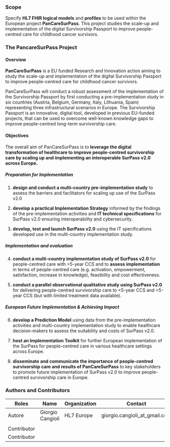 ### Scope

Specify **HL7 FHIR logical models** and **profiles** to be used within the European project **PanCareSurPass**. This project studies the scale-up and implementation of the digital Survivorship Passport to improve people-centred care for childhood cancer survivors.

### The PancareSurPass Project

#### Overview 

**<span class="underline">PanCareSurPass</span>** is a EU funded Research and Innovation action aiming to study the scale-up and implementation of the digital Survivorship Passport to improve people-centred care for childhood cancer survivors.

PanCareSurPass will conduct a robust assessment of the implementation of the Survivorship Passport by first conducting a pre-implementation study in six countries (Austria, Belgium, Germany, Italy, Lithuania, Spain)
representing three infrastructural scenarios in Europe. The Survivorship Passport is an innovative, digital tool, developed in previous EU-funded projects, that can be used to overcome well-known knowledge gaps to improve people-centred long-term survivorship care.

#### Objectives

The overall aim of PanCareSurPass is to **leverage the digital transformation of healthcare to improve people-centred survivorship care by scaling up and implementing an interoperable SurPass v2.0 across
Europe.**

##### Preparation for Implementation

1.  **design and conduct a multi-country pre-implementation study** to
    assess the barriers and facilitators for scaling up use of the
    SurPass v2.0

2.  **develop a practical Implementation Strategy** informed by the
    findings of the pre-implementation activities and **IT technical
    specifications** for SurPass v2.0 ensuring interoperability and
    cybersecurity.

3.  **develop, test and launch SurPass v2.0** using the IT
    specifications developed use in the multi-country implementation
    study.

##### Implementation and evaluation

4.  **conduct a multi-country implementation study of SurPass v2.0** for
    people-centred care with >5-year CCS and to **assess
    implementation** in terms of people-centred care (e.g. activation,
    empowerment, satisfaction, increase in knowledge), feasibility and
    cost effectiveness.

5.  **conduct a parallel observational qualitative study using SurPass
    v2.0** for delivering people-centred survivorship care to <5-year
    CCS and >5-year CCS (but with limited treatment data available).

##### European Future Implementation & Achieving Impact

6.  **develop a Prediction Model** using data from the
    pre-implementation activities and multi-country implementation study
    to enable healthcare decision-makers to assess the suitability and
    costs of SurPass v2.0.

7.  **host an Implementation Toolkit** for further European
    implementation of the SurPass for people-centred care in various
    healthcare settings across Europe.

8.  **disseminate and communicate the importance of people-centred
    survivorship care and results of PanCareSurPass** to key
    stakeholders to promote future implementation of SurPass v2.0 to
    improve people-centred survivorship care in Europe.

### Authors and Contributors

<table>
<thead>
<tr class="header">
<th>Roles</th>
<th>Name</th>
<th>Organization</th>
<th>Contact</th>
</tr>
</thead>
<tbody>
<tr class="odd">
<td>Autore</td>
<td>Giorgio Cangioli</td>
<td>HL7 Europe</td>
<td>giorgio.cangioli_at_gmail.com</td>
</tr>
<tr class="even">
<td></td>
<td></td>
<td></td>
<td></td>
</tr>
<tr class="odd">
<td>Contributor</td>
<td></td>
<td></td>
<td></td>
</tr>
<tr class="even">
<td>Contributor</td>
<td></td>
<td></td>
<td></td>
</tr>
</tbody>
</table>
